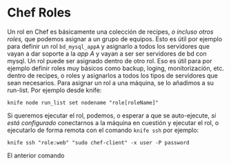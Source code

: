 Chef Roles
==========
Un rol en Chef es básicamente una colección de recipes, _o incluso otros roles,_ que podemos asignar a un grupo de equipos. Esto es útil por ejemplo para definir un rol `bd_mysql_appA` y asignarlo a todos los servidores que vayan a dar soporte a la _app A_ y vayan a ser ser servidores de bd con mysql.
Un rol puede ser asignado dentro de otro rol. Eso es útil para por ejemplo definir roles muy básicos como backup, loging, monitorización, etc. dentro de recipes, o roles y asignarlos a todos los tipos de servidores que sean necesarios. 
Para asignar un rol a una máquina, se lo añadimos a su run-list. Por ejemplo desde knife:

    knife node run_list set nodename "role[roleName]"

Si queremos ejecutar el rol, podemos, o esperar a que se auto-ejecute, _si está configurado_ conectarnos a la máquina en cuestión y ejecutar el rol, o ejecutarlo de forma remota con el comando `knife ssh` por ejemplo:

    knife ssh "role:web" "sudo chef-client" -x user -P password

El anterior comando 
